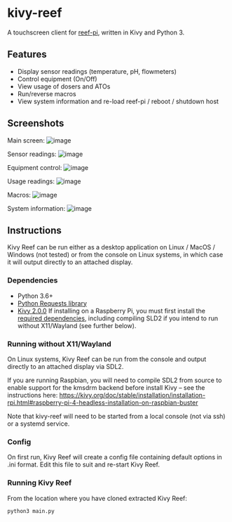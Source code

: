 # kivy-reef
A touchscreen client for [reef-pi](https://github.com/reef-pi/reef-pi), written in Kivy and Python 3.

## Features
- Display sensor readings (temperature, pH, flowmeters)
- Control equipment (On/Off)
- View usage of dosers and ATOs
- Run/reverse macros
- View system information and re-load reef-pi / reboot / shutdown host

## Screenshots
Main screen:
![image](https://user-images.githubusercontent.com/1696014/137360178-8b03cb42-0d34-426a-b749-c00f841d66fe.png)

Sensor readings:
![image](https://user-images.githubusercontent.com/1696014/137360228-2af1b5e8-28cb-4ae7-b49c-709979570069.png)

Equipment control:
![image](https://user-images.githubusercontent.com/1696014/137360267-ff1197e9-23b9-43de-ab35-59fe20f99973.png)

Usage readings:
![image](https://user-images.githubusercontent.com/1696014/137360291-4e8028ab-7138-4c4b-a262-1505bfc5f546.png)

Macros:
![image](https://user-images.githubusercontent.com/1696014/137361234-5776d881-d2ee-4682-a28c-e5d57ad2c1a2.png)

System information:
![image](https://user-images.githubusercontent.com/1696014/137362172-45219591-0ade-4a0e-b829-3d612627fea0.png)

## Instructions
Kivy Reef can be run either as a desktop application on Linux / MacOS / Windows (not tested) or from the console on Linux systems, in which case it will output directly to an attached display.

### Dependencies
- Python 3.6+
- [Python Requests library](https://pypi.org/project/requests/)
- [Kivy 2.0.0](https://kivy.org/doc/stable/gettingstarted/installation.html) If installing on a Raspberry Pi, you must first install the [required dependencies](https://kivy.org/doc/stable/installation/installation-rpi.html#install-source-rpi), including compiling SLD2 if you intend to run without X11/Wayland (see further below).

### Running without X11/Wayland
On Linux systems, Kivy Reef can be run from the console and output directly to an attached display via SDL2.

If you are running Raspbian, you will need to compile SDL2 from source to enable support for the kmsdrm backend before install Kivy – see the instructions here: https://kivy.org/doc/stable/installation/installation-rpi.html#raspberry-pi-4-headless-installation-on-raspbian-buster

Note that kivy-reef will need to be started from a local console (not via ssh) or a systemd service.

### Config
On first run, Kivy Reef will create a config file containing default options in .ini format. Edit this file to suit and re-start Kivy Reef.

### Running Kivy Reef
From the location where you have cloned extracted Kivy Reef:
```
python3 main.py
```
